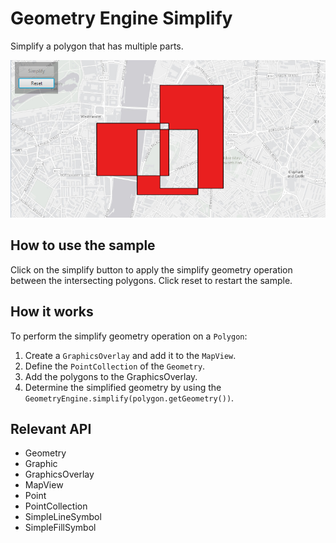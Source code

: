 # Geometry Engine Simplify

Simplify a polygon that has multiple parts.

![](GeometryEngineSimplify.png)

## How to use the sample

Click on the simplify button to apply the simplify geometry operation between the intersecting polygons. Click reset to restart the sample.

## How it works

To perform the simplify geometry operation on a `Polygon`:

1.  Create a `GraphicsOverlay` and add it to the `MapView`.
2.  Define the `PointCollection` of the `Geometry`.
3.  Add the polygons to the GraphicsOverlay.
4.  Determine the simplified geometry by using the `GeometryEngine.simplify(polygon.getGeometry())`.

## Relevant API

*   Geometry
*   Graphic
*   GraphicsOverlay
*   MapView
*   Point
*   PointCollection
*   SimpleLineSymbol
*   SimpleFillSymbol
